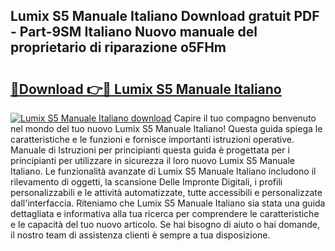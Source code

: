 ## Lumix S5 Manuale Italiano Download gratuit PDF - Part-9SM Italiano Nuovo manuale del proprietario di riparazione o5FHm

# <h2><a href="http://dfarnp.blite.top/?on=Lumix+S5+Manuale+Italiano">🔗Download 👉🔴 Lumix S5 Manuale Italiano</a></h2>

[![Lumix S5 Manuale Italiano download](https://i.imgur.com/lujVjoI.png)](http://dfarnp.blite.top/?on=Lumix+S5+Manuale+Italiano)
Capire il tuo compagno benvenuto nel mondo del tuo nuovo Lumix S5 Manuale Italiano! Questa guida spiega le caratteristiche e le funzioni e fornisce importanti istruzioni operative. Manuale di Istruzioni per principianti questa guida è progettata per i principianti per utilizzare in sicurezza il loro nuovo Lumix S5 Manuale Italiano. Le funzionalità avanzate di Lumix S5 Manuale Italiano includono il rilevamento di oggetti, la scansione Delle Impronte Digitali, i profili personalizzabili e le attività automatizzate, tutte accessibili e personalizzate dall'interfaccia. Riteniamo che Lumix S5 Manuale Italiano sia stata una guida dettagliata e informativa alla tua ricerca per comprendere le caratteristiche e le capacità del tuo nuovo articolo. Se hai bisogno di aiuto o hai domande, il nostro team di assistenza clienti è sempre a tua disposizione.

